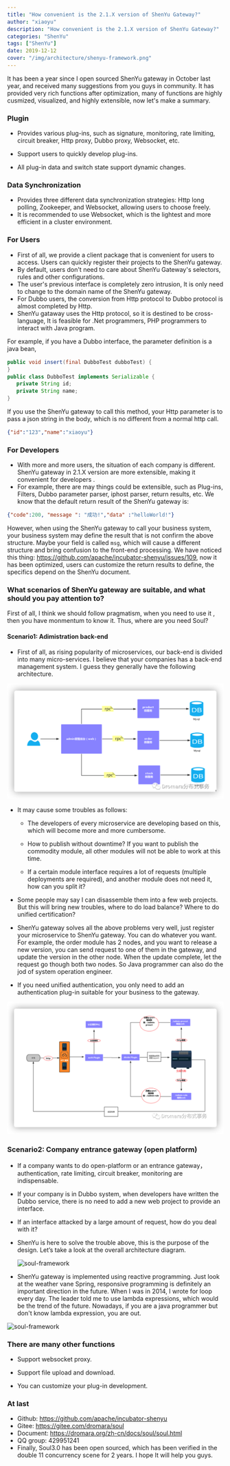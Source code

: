 ```yaml
---
title: "How convenient is the 2.1.X version of ShenYu Gateway?"
author: "xiaoyu"
description: "How convenient is the 2.1.X version of ShenYu Gateway?"
categories: "ShenYu"
tags: ["ShenYu"]
date: 2019-12-12
cover: "/img/architecture/shenyu-framework.png"
---
```


It has been a year since I open sourced ShenYu gateway in October last year, and received many suggestions from you guys in community. It has provided very rich functions after optimization, many of functions are highly cusmized, visualized, and highly extensible, now let's make a summary. 

### Plugin

- Provides various plug-ins, such as signature, monitoring, rate limiting, circuit breaker, Http proxy, Dubbo proxy, Websocket, etc.

- Support users to quickly develop plug-ins. 

- All plug-in data and switch state support dynamic changes. 

### Data Synchronization 

- Provides three different data synchronization strategies: Http long polling, Zookeeper, and Websocket, allowing users to choose freely.
- It is recommended to use Websocket, which is the lightest and more efficient in a cluster environment.

### For Users

- First of all, we provide a client package that is convenient for users to access. Users can quickly register their projects to the ShenYu gateway.
- By default, users don't need to care about ShenYu Gateway's selectors, rules and other configurations.
- The user's previous interface is completely zero intrusion, It is only need to change to the domain name of the ShenYu gateway.
-  For Dubbo users, the conversion from Http protocol to Dubbo protocol is almost completed by Http.
- ShenYu gataway uses the Http protocol, so it is destined to be cross-language, It is feasible for .Net programmers, PHP programmers to interact with Java program.

For example, if you have a Dubbo interface, the parameter definition is a java bean,
```java
public void insert(final DubboTest dubboTest) {
}
public class DubboTest implements Serializable {
   private String id;
   private String name;
}
```
If you use the ShenYu gateway to call this method, your Http parameter is to pass a json string in the body, which is no different from a normal http call.
```json
{"id":"123","name":"xiaoyu"}
```

### For Developers

- With more and more users, the situation of each company is different. ShenYu gateway in 2.1.X version are more extensible, making it convenient for developers .
- For example, there are may things could be extensible, such as Plug-ins, Filters, Dubbo parameter parser, iphost parser, return results, etc. We know that the default return result of the ShenYu gateway is: 

```json
{"code":200, "message ": "成功!","data" :"helloWorld!"}
```

However, when using the ShenYu gateway to call your business system, your business system may define the result that is not confirm the above structure. Maybe your field is called `msg`, which will cause a different structure and bring confusion to the front-end processing. We have noticed this thing: https://github.com/apache/incubator-shenyu/issues/109, now it has been optimized, users can customize the return results to define, the specifics depend on the ShenYu document.

### What scenarios of ShenYu gateway are suitable, and what should you pay attention to?

First of all, I think we should follow pragmatism, when you need to use it , then you have monmentum to know it. Thus, where are you need Soul?

#### Scenario1: Adimistration back-end

- First of all, as rising popularity of microservices, our back-end is divided into many micro-services. I believe that your companies has a back-end management system. I guess they generally have the following architecture.

![soul-rpc](soul-rpc.png)

- It may cause some troubles as follows:
  - The developers of every microservice are developing based on this, which will become more and more cumbersome.

  - How to publish without downtime? If you want to publish the commodity module, all other modules will not be able to work at this time.

  - If a certain module interface requires a lot of requests (multiple deployments are required), and another module does not need it, how can you split it?

- Some people may say I can disassemble them into a few web projects. But this will bring new troubles, where to do load balance? Where to do unified certification? 
- ShenYu gateway solves all the above problems very well, just register your microservice to ShenYu gateway. You can do whatever you want. For example, the order module has 2 nodes, and you want to release a new version, you can send request to one of them in the gateway, and update the version in the other node. When the update complete, let the request go though both two nodes. So Java programmer can also do the jod of system operation engineer.
- If you need unified authentication, you only need to add an authentication plug-in suitable for your business to the gateway.

![soul-admin](soul-admin.png)

### Scenario2: Company entrance gateway (open platform)

- If a company wants to do open-platform or an entrance gateway， authentication, rate limiting, circuit breaker, monitoring are indispensable.

- If your company is in Dubbo system, when developers have written the Dubbo service, there is no need to add a new web project to provide an interface.

- If an interface attacked by a large amount of request, how do you deal with it?

- ShenYu is here to solve the trouble above, this is the purpose of the design. Let’s take a look at the overall architecture diagram. 

  ![soul-framework](shenyu-framework.png)

- ShenYu gateway is implemented using reactive programming.  Just look at the weather vane Spring, responsive programming is definitely an important direction in the future. When I was in 2014, I wrote for loop  every day. The leader told me to use lambda expressions, which would be the trend of the future. Nowadays, if you are a java programmer but don't know lambda expression, you are out.

![soul-framework](shenyu-framework.png)

### There are many other functions

- Support websocket proxy.
- Support file upload and download.

- You can customize your plug-in development. 

### At last

- Github: https://github.com/apache/incubator-shenyu
- Gitee: https://gitee.com/dromara/soul
- Document: https://dromara.org/zh-cn/docs/soul/soul.html
- QQ group: 429951241
- Finally, Soul3.0 has been open sourced, which has been verified in the double 11 concurrency scene for 2 years. I hope It will help you guys.
